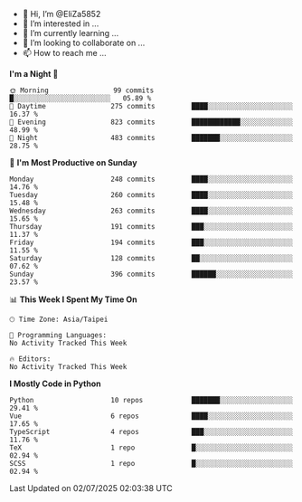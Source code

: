 - 👋 Hi, I’m @EliZa5852
- 👀 I’m interested in ...
- 🌱 I’m currently learning ...
- 💞️ I’m looking to collaborate on ...
- 📫 How to reach me ...

<!--START_SECTION:waka-->
**I'm a Night 🦉** 

```text
🌞 Morning                99 commits          █░░░░░░░░░░░░░░░░░░░░░░░░   05.89 % 
🌆 Daytime                275 commits         ████░░░░░░░░░░░░░░░░░░░░░   16.37 % 
🌃 Evening                823 commits         ████████████░░░░░░░░░░░░░   48.99 % 
🌙 Night                  483 commits         ███████░░░░░░░░░░░░░░░░░░   28.75 % 
```
📅 **I'm Most Productive on Sunday** 

```text
Monday                   248 commits         ████░░░░░░░░░░░░░░░░░░░░░   14.76 % 
Tuesday                  260 commits         ████░░░░░░░░░░░░░░░░░░░░░   15.48 % 
Wednesday                263 commits         ████░░░░░░░░░░░░░░░░░░░░░   15.65 % 
Thursday                 191 commits         ███░░░░░░░░░░░░░░░░░░░░░░   11.37 % 
Friday                   194 commits         ███░░░░░░░░░░░░░░░░░░░░░░   11.55 % 
Saturday                 128 commits         ██░░░░░░░░░░░░░░░░░░░░░░░   07.62 % 
Sunday                   396 commits         ██████░░░░░░░░░░░░░░░░░░░   23.57 % 
```


📊 **This Week I Spent My Time On** 

```text
🕑︎ Time Zone: Asia/Taipei

💬 Programming Languages: 
No Activity Tracked This Week

🔥 Editors: 
No Activity Tracked This Week
```

**I Mostly Code in Python** 

```text
Python                   10 repos            ███████░░░░░░░░░░░░░░░░░░   29.41 % 
Vue                      6 repos             ████░░░░░░░░░░░░░░░░░░░░░   17.65 % 
TypeScript               4 repos             ███░░░░░░░░░░░░░░░░░░░░░░   11.76 % 
TeX                      1 repo              █░░░░░░░░░░░░░░░░░░░░░░░░   02.94 % 
SCSS                     1 repo              █░░░░░░░░░░░░░░░░░░░░░░░░   02.94 % 
```




 Last Updated on 02/07/2025 02:03:38 UTC
<!--END_SECTION:waka-->
